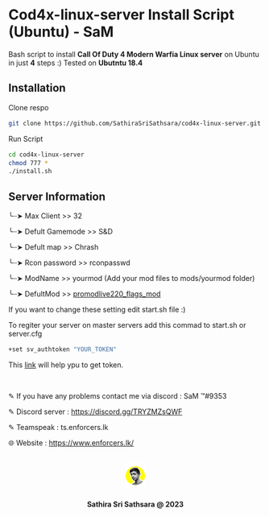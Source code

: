 # Cod4x-linux-server Install Script (Ubuntu) - SaM

Bash script to install <b>Call Of Duty 4 Modern Warfia Linux server</b> on Ubuntu in just <b>4</b> steps :)
Tested on <b>Ubutntu 18.4</b> 

## Installation

Clone respo

```bash
git clone https://github.com/SathiraSriSathsara/cod4x-linux-server.git
```

Run Script

```bash
cd cod4x-linux-server
chmod 777 *
./install.sh
```

## Server Information 

╰┈➤ Max Client >> 32

╰┈➤ Defult Gamemode >> S&D

╰┈➤ Defult map >> Chrash

╰┈➤ Rcon password >> rconpasswd

╰┈➤ ModName >> yourmod (Add your mod files to mods/yourmod folder)

╰┈➤ DefultMod >> <a href="https://github.com/CGCNight/promodlive220_flags_mod" target="_blank">promodlive220_flags_mod</a>


If you want to change these setting edit start.sh file :)


To regiter your server on master servers add this commad to start.sh or server.cfg

```bash
+set sv_authtoken "YOUR_TOKEN"
```

This <a href="https://old.cod4x.ovh/index.php?/forums/topic/2814-new-requirement-for-cod4-x-servers-to-get-listed-on-masterserver/page/7/&tab=comments#comment-20206">link</a> will help ypu to get token.

<br>

✎ If you have any problems contact me via discord : SaM ™#9353

✎ Discord server : https://discord.gg/TRYZMZsQWF

✎ Teamspeak : ts.enforcers.lk

🌐 Website : https://www.enforcers.lk/

<br>

<div align="center">
	<img src="https://github.com/SathiraSriSathsara/SathiraSriSathsara/blob/main/dp-wp-yt-round.png" width="40" height="50">
	<h4>Sathira Sri Sathsara @ 2023</h4>
</div>	





